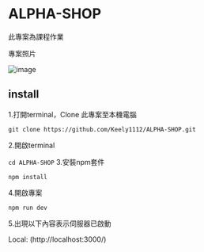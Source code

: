 # ALPHA-SHOP

此專案為課程作業

專案照片

![image](https://github.com/LeoChiang0917/A4-ALPHA-Shop-I/assets/132338192/2aa06e41-6637-497f-b4ae-b10b24144d70)

## install

1.打開terminal，Clone 此專案至本機電腦

`git clone https://github.com/Keely1112/ALPHA-SHOP.git`

2.開啟terminal

`cd ALPHA-SHOP`
3.安裝npm套件

`npm install`

4.開啟專案

`npm run dev`

5.出現以下內容表示伺服器已啟動

Local:  (http://localhost:3000/)

